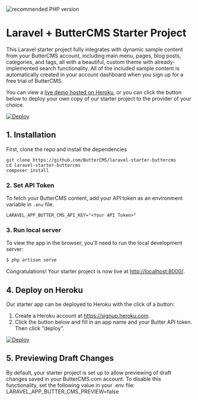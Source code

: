 ![recommended PHP version](https://img.shields.io/packagist/php-v/laravel/laravel)

# Laravel + ButterCMS Starter Project

This Laravel starter project fully integrates with dynamic sample content from your ButterCMS account, including main menu, pages, blog posts, categories, and tags, all with a beautiful, custom theme with already-implemented search functionality. All of the included sample content is automatically created in your account dashboard when you sign up for a free trial of ButterCMS.

You can view a [live demo hosted on Heroku](https://laravel-starter-buttercms-test.herokuapp.com), or you can click the button below to deploy your own copy of our starter project to the provider of your choice.


[![Deploy](https://www.herokucdn.com/deploy/button.svg)](https://heroku.com/deploy?template=https://github.com/ButterCMS/laravel-starter-buttercms&env%5BLARAVEL_APP_BUTTER_CMS_API_KEY%5D=check%20https://buttercms.com/settings)

## 1. Installation

First, clone the repo and install the dependencies
```shell
git clone https://github.com/ButterCMS/laravel-starter-buttercms
cd laravel-starter-buttercms
composer install
```

### 2. Set API Token

To fetch your ButterCMS content, add your API token as an environment variable in `.env` file.

```
LARAVEL_APP_BUTTER_CMS_API_KEY="<Your API Token>"
```

### 3. Run local server

To view the app in the browser, you'll need to run the local development server:

```bash
$ php artisan serve
```

Congratulations! Your starter project is now live at [http://localhost:8000/](http://localhost:8000/).

## 4. Deploy on Heroku

Our starter app can be deployed to Heroku with the click of a button:

1. Create a Heroku account at https://signup.heroku.com.
2. Click the button below and fill in an app name and your Butter API token. Then click "deploy".

[![Deploy](https://www.herokucdn.com/deploy/button.svg)](https://heroku.com/deploy?template=https://github.com/ButterCMS/laravel-starter-buttercms/&env[LARAVEL_APP_BUTTER_CMS_API_KEY]=check%20https://buttercms.com/settings)

## 5. Previewing Draft Changes
By default, your starter project is set up to allow previewing of draft changes saved in your ButterCMS.com account. To disable this functionality, set the following value in your .env file: LARAVEL_APP_BUTTER_CMS_PREVIEW=false